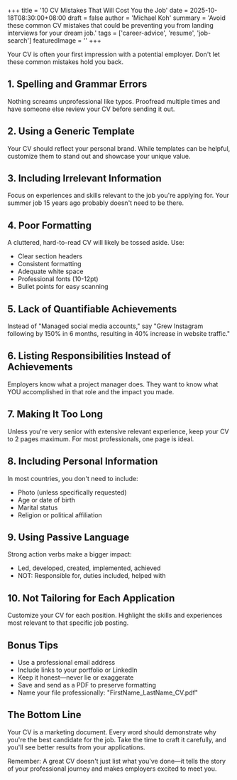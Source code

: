 +++
title = '10 CV Mistakes That Will Cost You the Job'
date = 2025-10-18T08:30:00+08:00
draft = false
author = 'Michael Koh'
summary = 'Avoid these common CV mistakes that could be preventing you from landing interviews for your dream job.'
tags = ['career-advice', 'resume', 'job-search']
featuredImage = ''
+++

Your CV is often your first impression with a potential employer. Don't let these common mistakes hold you back.

## 1. Spelling and Grammar Errors

Nothing screams unprofessional like typos. Proofread multiple times and have someone else review your CV before sending it out.

## 2. Using a Generic Template

Your CV should reflect your personal brand. While templates can be helpful, customize them to stand out and showcase your unique value.

## 3. Including Irrelevant Information

Focus on experiences and skills relevant to the job you're applying for. Your summer job 15 years ago probably doesn't need to be there.

## 4. Poor Formatting

A cluttered, hard-to-read CV will likely be tossed aside. Use:
- Clear section headers
- Consistent formatting
- Adequate white space
- Professional fonts (10-12pt)
- Bullet points for easy scanning

## 5. Lack of Quantifiable Achievements

Instead of "Managed social media accounts," say "Grew Instagram following by 150% in 6 months, resulting in 40% increase in website traffic."

## 6. Listing Responsibilities Instead of Achievements

Employers know what a project manager does. They want to know what YOU accomplished in that role and the impact you made.

## 7. Making It Too Long

Unless you're very senior with extensive relevant experience, keep your CV to 2 pages maximum. For most professionals, one page is ideal.

## 8. Including Personal Information

In most countries, you don't need to include:
- Photo (unless specifically requested)
- Age or date of birth
- Marital status
- Religion or political affiliation

## 9. Using Passive Language

Strong action verbs make a bigger impact:
- Led, developed, created, implemented, achieved
- NOT: Responsible for, duties included, helped with

## 10. Not Tailoring for Each Application

Customize your CV for each position. Highlight the skills and experiences most relevant to that specific job posting.

## Bonus Tips

- Use a professional email address
- Include links to your portfolio or LinkedIn
- Keep it honest—never lie or exaggerate
- Save and send as a PDF to preserve formatting
- Name your file professionally: "FirstName_LastName_CV.pdf"

## The Bottom Line

Your CV is a marketing document. Every word should demonstrate why you're the best candidate for the job. Take the time to craft it carefully, and you'll see better results from your applications.

Remember: A great CV doesn't just list what you've done—it tells the story of your professional journey and makes employers excited to meet you.


